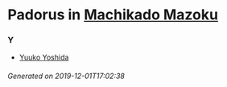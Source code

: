 # Padorus in [Machikado Mazoku](https://myanimelist.net/manga/108566/Machikado_Mazoku)

### Y
* [Yuuko Yoshida](https://github.com/shadow578/Project-Padoru/blob/master/table-of-contents/characters/YuukoYoshida.md)

###### Generated on 2019-12-01T17:02:38

